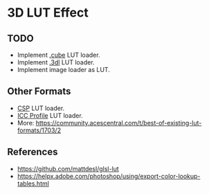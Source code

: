 # 3D LUT Effect

## TODO
- Implement [.cube](https://wwwimages2.adobe.com/content/dam/acom/en/products/speedgrade/cc/pdfs/cube-lut-specification-1.0.pdf) LUT loader.
- Implement [.3dl](http://community.foundry.com/discuss/topic/103636/format-spec-for-3dl?mode=Post&postID=895258) LUT loader.
- Implement image loader as LUT.

## Other Formats
- [CSP](http://www.digitalvision.tv/w/images/9/9d/UM.nucoda.pdf) LUT loader.
- [ICC Profile](http://www.color.org/icc32.pdf) LUT loader.
- More: https://community.acescentral.com/t/best-of-existing-lut-formats/1703/2

## References

- https://github.com/mattdesl/glsl-lut
- https://helpx.adobe.com/photoshop/using/export-color-lookup-tables.html
